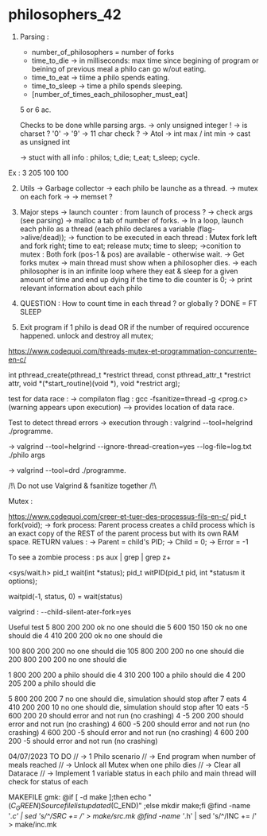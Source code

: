 # philosophers_42

1. Parsing :
	- number_of_philosophers = number of forks
	- time_to_die -> in milliseconds: max time since begining of program or beining of previous meal a philo can go w/out eating.
	- time_to_eat -> tiime a philo spends eating.
	- time_to_sleep -> time a philo spends sleeping.
	- [number_of_times_each_philosopher_must_eat]

	5 or 6 ac.

	Checks to be done whlle parsing args.
	-> only unsigned integer !
	-> is charset ? '0' -> '9'
	-> 11 char check ?
	-> Atol
	-> int max / int min
	-> cast as unsigned int

	-> stuct with all info : philos; t_die; t_eat; t_sleep; cycle.

Ex : 3 205 100 100

2.	Utils
	-> Garbage collector
	-> each philo be launche as a thread.
	-> mutex on each fork ->
	-> memset ?

3. Major steps
	-> launch counter : from launch of process ?
	-> check args (see parsing)
	-> malloc a tab of number of forks.
	-> In a loop, launch each philo as a thread (each philo declares a variable (flag->alive/dead));
	-> function to be executed in each thread : Mutex fork left and fork right; time to eat; release mutx; time to sleep;
		->conition to mutex : Both fork (pos-1 & pos) are available - otherwise wait. -> Get forks mutex
	-> main thread must show when a philosopher dies.
	-> each philosopher is in an infinite loop where they eat & sleep for a given amount of time and end up dying if the time to die counter is 0;
	-> print relevant information about each philo

4. QUESTION : How to count time in each thread ? or globally ? DONE = FT SLEEP

5. Exit program if 1 philo is dead OR if the number of required occurence happened.
	unlock and destroy all mutex;


https://www.codequoi.com/threads-mutex-et-programmation-concurrente-en-c/

int pthread_create(pthread_t *restrict thread, const pthread_attr_t *restrict attr, void *(*start_routine)(void *), void *restrict arg);

test for data race :
-> compilaton flag : gcc -fsanitize=thread -g <prog.c>
(warning appears upon execution)
--> provides location of data race.

Test to detect thread errors
-> execution through : valgrind --tool=helgrind ./programme.

-> valgrind --tool=helgrind --ignore-thread-creation=yes --log-file=log.txt ./philo args

-> valgrind --tool=drd ./programme.

/!\ Do not use Valgrind & fsanitize together /!\

Mutex :



https://www.codequoi.com/creer-et-tuer-des-processus-fils-en-c/
pid_t	fork(void);
	-> fork process: Parent process creates a child process which is an exact copy of the REST of the parent process but with its own RAM space.
	RETURN values :
		-> Parent = child's PID;
		-> Child = 0;
		-> Error = -1

To see a zombie process :
ps aux | grep <PID> | grep z+

<sys/wait.h>
pid_t	wait(int *status);
pid_t	witPID(pid_t pid, int *statusm it options);

waitpid(-1, status, 0) = wait(status)

valgrind : --child-silent-ater-fork=yes

Useful test
5 800 200 200			ok
no one should die
5 600 150 150			ok
no one should die
4 410 200 200			ok
no one should die

100 800 200 200
no one should die
105 800 200 200
no one should die
200 800 200 200
no one should die


1 800 200 200
a philo should die
4 310 200 100
a philo should die
4 200 205 200
a philo should die

5 800 200 200 7
no one should die, simulation should stop after 7 eats
4 410 200 200 10
no one should die, simulation should stop after 10 eats
-5 600 200 20
should error and not run (no crashing)
4 -5 200 200
should error and not run (no crashing)
4 600 -5 200
should error and not run (no crashing)
4 600 200 -5
should error and not run (no crashing)
4 600 200 200 -5
should error and not run (no crashing)


04/07/2023
TO DO
//	-> 1 Philo scenario
//	-> End program when number of meals reached
//	-> Unlock all Mutex when one philo dies
//	-> Clear all Datarace
//	-> Implement 1 variable status in each philo and main thread will check for status of each


MAKEFILE
gmk:
		@if [ -d make ];then echo "$(C_GREEN)Source file list updated$(C_END)" ;else mkdir make;fi
		@find -name '*.c' | sed 's/^/SRC += /' > make/src.mk
		@find -name '*.h' | sed 's/^/INC += /' > make/inc.mk